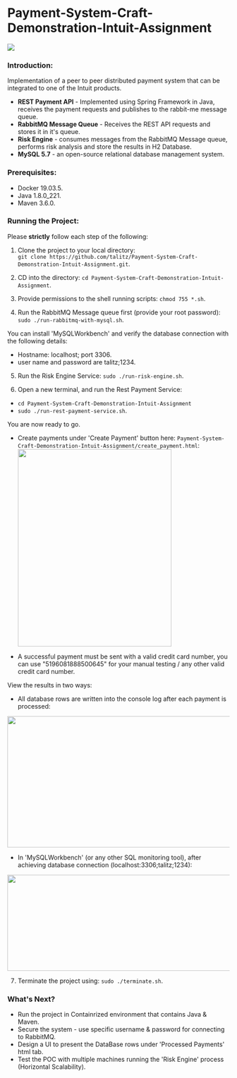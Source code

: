 # Payment-System-Craft-Demonstration-Intuit-Assignment

<img src="https://i.ibb.co/6PhCBGT/Screen-Shot-2020-01-01-at-20-24-01.png" align="center">

### Introduction:
Implementation of a peer to peer distributed payment system that can be integrated to one of the Intuit products.
- <b>REST Payment API</b> - Implemented using Spring Framework in Java, receives the payment requests and publishes to the rabbit-me message queue.
- <b>RabbitMQ Message Queue</b> - Receives the REST API requests and stores it in it's queue. 
- <b>Risk Engine</b> - consumes messages from the RabbitMQ Message queue, performs risk analysis and store the results in H2 Database.
- <b>MySQL 5.7</b> - an open-source relational database management system.

### Prerequisites:

- Docker 19.03.5. 
- Java 1.8.0_221.
- Maven 3.6.0.

### Running the Project:

Please <b>strictly</b> follow each step of the following:

1) Clone the project to your local directory:</br> ```git clone https://github.com/talitz/Payment-System-Craft-Demonstration-Intuit-Assignment.git```.

2) CD into the directory: ```cd Payment-System-Craft-Demonstration-Intuit-Assignment```.

3) Provide permissions to the shell running scripts: ```chmod 755 *.sh```.

4) Run the RabbitMQ Message queue first (provide your root password):</br> ```sudo ./run-rabbitmq-with-mysql.sh```.</br>

You can install 'MySQLWorkbench' and verify the database connection with the following details:
- Hostname: localhost; port 3306.
- user name and password are talitz;1234.

5) Run the Risk Engine Service: ```sudo ./run-risk-engine.sh```.

6) Open a new terminal, and run the Rest Payment Service: 
- ```cd Payment-System-Craft-Demonstration-Intuit-Assignment```
- ```sudo ./run-rest-payment-service.sh```.

You are now ready to go. 

- Create payments under 'Create Payment' button here: ```Payment-System-Craft-Demonstration-Intuit-Assignment/create_payment.html```:</br>
<img src="https://i.ibb.co/c1ygkw4/Screen-Shot-2019-12-29-at-17-51-21.png" align="center" height="448" width="348" ><br/>
* A successful payment must be sent with a valid credit card number, you can use "5196081888500645" for your manual testing / any other valid credit card number.

View the results in two ways:
- All database rows are written into the console log after each payment is processed:

<img src="https://i.ibb.co/cYNwHHG/Screen-Shot-2020-01-01-at-20-18-13.png" align="center" height="298" width="988" ><br/>

- In 'MySQLWorkbench' (or any other SQL monitoring tool), after achieving database connection (localhost:3306;talitz;1234):

<img src="https://i.ibb.co/GpNLvNq/Screen-Shot-2020-01-01-at-20-15-08.png" align="center" height="218" width="988" ><br/>

7) Terminate the project using: ```sudo ./terminate.sh```.

### What's Next?

- Run the project in Containrized environment that contains Java & Maven.
- Secure the system - use specific username & password for connecting to RabbitMQ.
- Design a UI to present the DataBase rows under 'Processed Payments' html tab.
- Test the POC with multiple machines running the 'Risk Engine' process (Horizontal Scalability).
